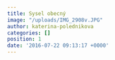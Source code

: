 ```yaml
---
title: Sysel obecný
image: "/uploads/IMG_2908v.JPG"
author: katerina-polednikova
categories: []
position: 1
date: '2016-07-22 09:13:17 +0000'
---
```

